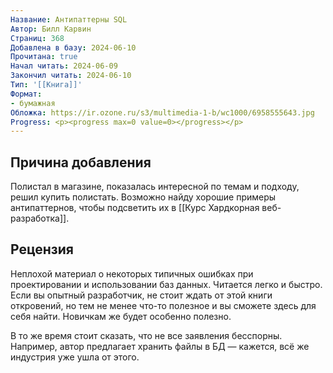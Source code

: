 ```yaml
---
Название: Антипаттерны SQL
Автор: Билл Карвин
Страниц: 368
Добавлена в базу: 2024-06-10
Прочитана: true
Начал читать: 2024-06-09
Закончил читать: 2024-06-10
Тип: '[[Книга]]'
Формат:
- бумажная
Обложка: https://ir.ozone.ru/s3/multimedia-1-b/wc1000/6958555643.jpg
Progress: <p><progress max=0 value=0></progress></p>
---
```

## Причина добавления

Полистал в магазине, показалась интересной по темам и подходу, решил купить полистать. Возможно найду хорошие примеры антипаттернов, чтобы подсветить их в [[Курс Хардкорная веб-разработка]].

## Рецензия

Неплохой материал о некоторых типичных ошибках при проектировании и использовании баз данных. Читается легко и быстро. Если вы опытный разработчик, не стоит ждать от этой книги откровений, но тем не менее что-то полезное и вы сможете здесь для себя найти. Новичкам же будет особенно полезно.

В то же время стоит сказать, что не все заявления бесспорны. Например, автор предлагает хранить файлы в БД — кажется, всё же индустрия уже ушла от этого.